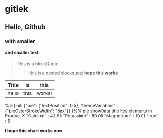 # gitlek
## Hello, Github
### with smaller
#### and smaller text

>This is a blockQuote
>> this is a nested  blockquote
>**hope this works**
>>
| TItle | is | this| 
| ---|---|---| 
| hello| this| works! |

%%{init: {"pie": {"textPosition": 0.5}, "themeVariables": {"pieOuterStrokeWidth": "5px"}} }%%
pie showData
    title Key elements in Product X
    "Calcium" : 42.96
    "Potassium" : 50.05
    "Magnesium" : 10.01
    "Iron" :  5

**I hope this chart works now**
